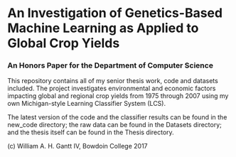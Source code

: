 # An Investigation of Genetics-Based Machine Learning as Applied to Global Crop Yields
### An Honors Paper for the Department of Computer Science

This repository contains all of my senior thesis work, code and datasets
included. The project investigates environmental and economic factors impacting
global and regional crop yields from 1975 through 2007 using my own 
Michigan-style Learning Classifier System (LCS).

The latest version of the code and the classifier results can be found in the
new_code directory; the raw data can be found in the Datasets directory; and
the thesis itself can be found in the Thesis directory.

(c) William A. H. Gantt IV, Bowdoin College 2017

